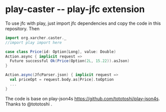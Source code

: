 # play-caster -- play-jfc extension

To use jfc with play, just import jfc dependencies and copy the code in this repository. Then
```scala
import org.xarcher.caster._
//import play import here

case class Price(id: Option[Long], value: Double)
Action.async { implicit request =>
  Future successful Ok(Price(Option(2L, 15.22)).asJson)
}

Action.async(JfcParser.json) { implicit request =>
  val priceOpt = request.body.as[Price].toOption
  ...
}
```

The code is base on play-json4s <https://github.com/tototoshi/play-json4s>. Thanks to @tototoshi .